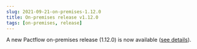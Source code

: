 ```yaml
---
slug: 2021-09-21-on-premises-1.12.0
title: On-premises release v1.12.0
tags: [on-premises, release]
---
```


A new Pactflow on-premises release (1.12.0) is now available ([see details](https://docs.pactflow.io/docs/on-premises/releases/1.12.0)).

